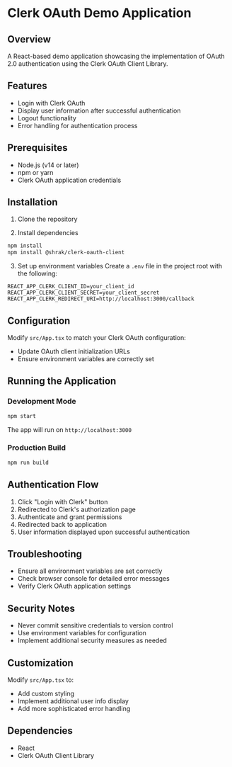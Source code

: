 # Clerk OAuth Demo Application

## Overview
A React-based demo application showcasing the implementation of OAuth 2.0 authentication using the Clerk OAuth Client Library.

## Features
- Login with Clerk OAuth
- Display user information after successful authentication
- Logout functionality
- Error handling for authentication process

## Prerequisites
- Node.js (v14 or later)
- npm or yarn
- Clerk OAuth application credentials

## Installation

1. Clone the repository

2. Install dependencies
```bash
npm install
npm install @shrak/clerk-oauth-client
```

3. Set up environment variables
Create a `.env` file in the project root with the following:
```
REACT_APP_CLERK_CLIENT_ID=your_client_id
REACT_APP_CLERK_CLIENT_SECRET=your_client_secret
REACT_APP_CLERK_REDIRECT_URI=http://localhost:3000/callback
```

## Configuration
Modify `src/App.tsx` to match your Clerk OAuth configuration:
- Update OAuth client initialization URLs
- Ensure environment variables are correctly set

## Running the Application

### Development Mode
```bash
npm start
```
The app will run on `http://localhost:3000`

### Production Build
```bash
npm run build
```

## Authentication Flow
1. Click "Login with Clerk" button
2. Redirected to Clerk's authorization page
3. Authenticate and grant permissions
4. Redirected back to application
5. User information displayed upon successful authentication

## Troubleshooting
- Ensure all environment variables are set correctly
- Check browser console for detailed error messages
- Verify Clerk OAuth application settings

## Security Notes
- Never commit sensitive credentials to version control
- Use environment variables for configuration
- Implement additional security measures as needed

## Customization
Modify `src/App.tsx` to:
- Add custom styling
- Implement additional user info display
- Add more sophisticated error handling

## Dependencies
- React
- Clerk OAuth Client Library

